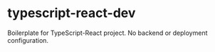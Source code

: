 # typescript-react-dev
Boilerplate for TypeScript-React project. No backend or deployment configuration.
